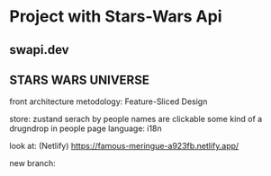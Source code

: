 # Project with Stars-Wars Api
## swapi.dev
## STARS WARS UNIVERSE

front architecture metodology: Feature-Sliced Design

store: zustand
serach by people
names are clickable
some kind of a drugndrop in people page
language: i18n

look at:
(Netlify)
https://famous-meringue-a923fb.netlify.app/

new branch:
